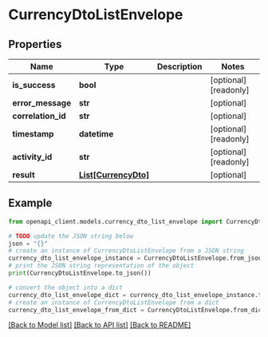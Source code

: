 # CurrencyDtoListEnvelope


## Properties

Name | Type | Description | Notes
------------ | ------------- | ------------- | -------------
**is_success** | **bool** |  | [optional] [readonly] 
**error_message** | **str** |  | [optional] 
**correlation_id** | **str** |  | [optional] 
**timestamp** | **datetime** |  | [optional] [readonly] 
**activity_id** | **str** |  | [optional] [readonly] 
**result** | [**List[CurrencyDto]**](CurrencyDto.md) |  | [optional] 

## Example

```python
from openapi_client.models.currency_dto_list_envelope import CurrencyDtoListEnvelope

# TODO update the JSON string below
json = "{}"
# create an instance of CurrencyDtoListEnvelope from a JSON string
currency_dto_list_envelope_instance = CurrencyDtoListEnvelope.from_json(json)
# print the JSON string representation of the object
print(CurrencyDtoListEnvelope.to_json())

# convert the object into a dict
currency_dto_list_envelope_dict = currency_dto_list_envelope_instance.to_dict()
# create an instance of CurrencyDtoListEnvelope from a dict
currency_dto_list_envelope_from_dict = CurrencyDtoListEnvelope.from_dict(currency_dto_list_envelope_dict)
```
[[Back to Model list]](../README.md#documentation-for-models) [[Back to API list]](../README.md#documentation-for-api-endpoints) [[Back to README]](../README.md)


